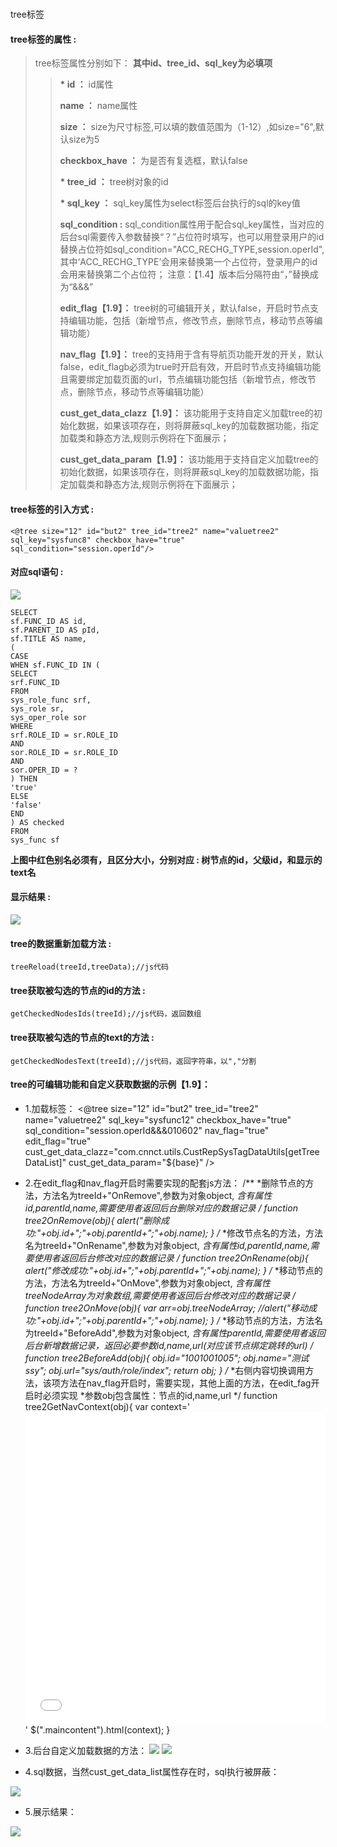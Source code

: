 #
tree标签

#### tree**标签的属性 :**

> tree标签属性分别如下：
**其中id、tree\_id、sql\_key为必填项**
>
> > **\* id ：** id属性
> >
> > **name ：** name属性
> >
> > **size ：** size为尺寸标签,可以填的数值范围为（1-12）,如size="6",默认size为5
> >
> > **checkbox\_have ：** 为是否有复选框，默认false
> >
> > **\* tree\_id ：** tree树对象的id
> >
> > **\* sql\_key ：** sql\_key属性为select标签后台执行的sql的key值
> >
> > **sql\_condition :** sql\_condition属性用于配合sql\_key属性，当对应的后台sql需要传入参数替换“？”占位符时填写，也可以用登录用户的id替换占位符如sql\_condition="ACC\_RECHG\_TYPE,session.operId",其中‘ACC\_RECHG\_TYPE’会用来替换第一个占位符，登录用户的id会用来替换第二个占位符；
注意：【1.4】版本后分隔符由“，”替换成为“&&&”
> >
> > **edit_flag【1.9】：** tree树的可编辑开关，默认false，开启时节点支持编辑功能，包括（新增节点，修改节点，删除节点，移动节点等编辑功能）
> >
> > **nav_flag【1.9】：** tree的支持用于含有导航页功能开发的开关，默认false，edit_flagb必须为true时开启有效，开启时节点支持编辑功能且需要绑定加载页面的url，节点编辑功能包括（新增节点，修改节点，删除节点，移动节点等编辑功能）
> >
> > **cust_get_data_clazz【1.9】：** 该功能用于支持自定义加载tree的初始化数据，如果该项存在，则将屏蔽sql_key的加载数据功能，指定加载类和静态方法,规则示例将在下面展示；
> >
> > **cust_get_data_param【1.9】：** 该功能用于支持自定义加载tree的初始化数据，如果该项存在，则将屏蔽sql_key的加载数据功能，指定加载类和静态方法,规则示例将在下面展示；
> >


















#### tree标签的引入方式 :

```
<@tree size="12" id="but2" tree_id="tree2" name="valuetree2" sql_key="sysfunc8" checkbox_have="true" sql_condition="session.operId"/>

```

#### 对应sql语句 :

![](/assets/tree_sql.png)

```
SELECT
sf.FUNC_ID AS id,
sf.PARENT_ID AS pId,
sf.TITLE AS name,
(
CASE
WHEN sf.FUNC_ID IN (
SELECT
srf.FUNC_ID
FROM
sys_role_func srf,
sys_role sr,
sys_oper_role sor
WHERE
srf.ROLE_ID = sr.ROLE_ID
AND
sor.ROLE_ID = sr.ROLE_ID
AND
sor.OPER_ID = ?
) THEN
'true'
ELSE
'false'
END
) AS checked
FROM
sys_func sf
```

**上图中红色别名必须有，且区分大小，分别对应 : 树节点的id，父级id，和显示的text名**

#### 显示结果 :

![](/assets/tree.png)

#### tree的数据重新加载方法 :

```
treeReload(treeId,treeData);//js代码
```

#### tree获取被勾选的节点的id的方法 :

```
getCheckedNodesIds(treeId);//js代码，返回数组
```

#### tree获取被勾选的节点的text的方法 :

```
getCheckedNodesText(treeId);//js代码，返回字符串，以","分割
```

#### tree的可编辑功能和自定义获取数据的示例【1.9】：
* 1.加载标签：
        <@tree  size="12" 
                id="but2"
                tree_id="tree2"
                name="valuetree2"
                sql_key="sysfunc12"
                checkbox_have="true"
                sql_condition="session.operId&&&010602"
                nav_flag="true"
                edit_flag="true"
                cust_get_data_clazz="com.cnnct.utils.CustRepSysTagDataUtils[getTreeDataList]"
		 cust_get_data_param="${base}"
                />
* 2.在edit_flag和nav_flag开启时需要实现的配套js方法：
                                /**
                                *删除节点的方法，方法名为treeId+"OnRemove",参数为对象object,
                                *含有属性id,parentId,name,需要使用者返回后台删除对应的数据记录
                                */
                                function tree2OnRemove(obj){
                                alert("删除成功:"+obj.id+";"+obj.parentId+";"+obj.name);
                                }
                                /**
                                *修改节点名的方法，方法名为treeId+"OnRename",参数为对象object,
                                *含有属性id,parentId,name,需要使用者返回后台修改对应的数据记录
                                */
                                function tree2OnRename(obj){
                                alert("修改成功:"+obj.id+";"+obj.parentId+";"+obj.name);
                                }
                                /**
                                *移动节点的方法，方法名为treeId+"OnMove",参数为对象object,
                                *含有属性treeNodeArray为对象数组,需要使用者返回后台修改对应的数据记录
                                */
                                function tree2OnMove(obj){
                                var arr=obj.treeNodeArray;
                                //alert("移动成功:"+obj.id+";"+obj.parentId+";"+obj.name);
                                }
                                /**
                                *移动节点的方法，方法名为treeId+"BeforeAdd",参数为对象object,
                                *含有属性parentId,需要使用者返回后台新增数据记录，返回必要参数id,name,url(对应该节点绑定跳转的url)
                                */
                                function tree2BeforeAdd(obj){
                                obj.id="1001001005";
                                obj.name="测试ssy";
                                obj.url="sys/auth/role/index";
                                return obj;
                                }
                                /**
                                *右侧内容切换调用方法，该项方法在nav_flag开启时，需要实现，其他上面的方法，在edit_fag开启时必须实现
                                *参数obj包含属性：节点的id,name,url
                                */
                                function tree2GetNavContext(obj){
                                var context='<iframe src="' + '${base}/'+obj.url + '" width="100%" height="500px" frameborder="no" border="0" marginwidth="0" marginheight="0" scrolling="yes" allowtransparency="yes"></iframe>'
                                $(".maincontent").html(context);
                                }
                                
* 3.后台自定义加载数据的方法：
![](/assets/tree_2.png)
![](/assets/tree_3.png)
* 4.sql数据，当然cust_get_data_list属性存在时，sql执行被屏蔽：

![](/assets/tree_4.png)

* 5.展示结果：

![](/assets/tree_5.png)